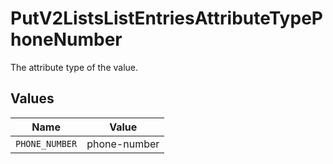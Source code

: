 # PutV2ListsListEntriesAttributeTypePhoneNumber

The attribute type of the value.


## Values

| Name           | Value          |
| -------------- | -------------- |
| `PHONE_NUMBER` | phone-number   |